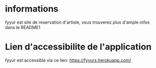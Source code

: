 # informations
fyyur est site de reservation d'artiste, vous trouverez plus d'ample infos dans le 
README1

# Lien d'accessibilite de l'application
fyyur est accessible via ce lien: https://fyyurs.herokuapp.com/